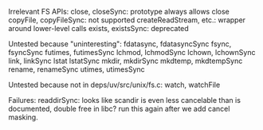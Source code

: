 Irrelevant FS APIs:
  close, closeSync: prototype always allows close
  copyFile, copyFileSync: not supported
  createReadStream, etc.: wrapper around lower-level calls
  exists, existsSync: deprecated

Untested because "uninteresting":
  fdatasync, fdatasyncSync
  fsync, fsyncSync
  futimes, futimesSync
  lchmod, lchmodSync
  lchown, lchownSync
  link, linkSync
  lstat lstatSync
  mkdir, mkdirSync
  mkdtemp, mkdtempSync
  rename, renameSync
  utimes, utimesSync

Untested because not in deps/uv/src/unix/fs.c:
  watch, watchFile

Failures:
  readdirSync: looks like scandir is even less cancelable than is documented, double free in libc?
               run this again after we add cancel masking.
